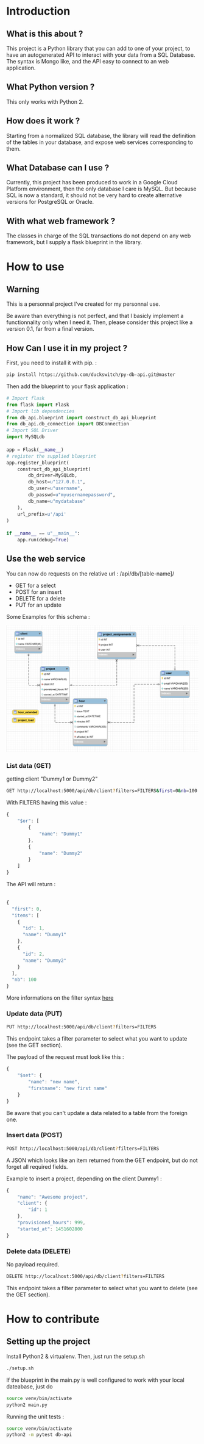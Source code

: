 
# Introduction

## What is this about ?

This project is a Python library that you can add to one of your project, to have an autogenerated API to interact with your data from a SQL Database.
The syntax is Mongo like, and the API easy to connect to an web application.

## What Python version ?

This only works with Python 2.

## How does it work ?

Starting from a normalized SQL database, the library will read the definition of the tables in your database, and expose web services corresponding to them.

## What Database can I use ?

Currently, this project has been produced to work in a Google Cloud Platform environment, then the only database I care is MySQL.
But because SQL is now a standard, it should not be very hard to create alternative versions for PostgreSQL or Oracle.

## With what web framework ?

The classes in charge of the SQL transactions do not depend on any web framework, but I supply a flask blueprint in the library.

# How to use 

## Warning

This is a personnal project I've created for my personnal use. 

Be aware than everything is not perfect, and that I basicly implement a functionnality only when I need it.
Then, please consider this project like a version 0.1, far from a final version.

## How Can I use it in my project ?

First, you need to install it with pip. :

```bash
pip install https://github.com/duckswitch/py-db-api.git@master
```

Then add the blueprint to your flask application :

```python
# Import flask
from flask import Flask
# Import lib dependencies
from db_api.blueprint import construct_db_api_blueprint
from db_api.db_connection import DBConnection
# Import SQL Driver
import MySQLdb

app = Flask(__name__)
# register the supplied blueprint
app.register_blueprint(
    construct_db_api_blueprint(
        db_driver=MySQLdb,
        db_host=u"127.0.0.1",
        db_user=u"username",
        db_passwd=u"myusernamepassword",
        db_name=u"mydatabase"
    ), 
    url_prefix=u'/api'
)

if __name__ == u"__main__":
    app.run(debug=True)
```

## Use the web service

You can now do requests on the relative url : /api/db/[table-name]/

- GET for a select
- POST for an insert
- DELETE for a delete
- PUT for an update

Some Examples for this schema : 

![Alt text](/schemas/hours-count-schema.png?raw=true "Hours count app schema")

### List data (GET)

getting client "Dummy1 or Dummy2"

```bash
GET http://localhost:5000/api/db/client?filters=FILTERS&first=0&nb=100
```
With FILTERS having this value : 
```javascript
{
    "$or": [
        {
            "name": "Dummy1"
        },
        {
            "name": "Dummy2"
        }
    ]
}
```

The API will return :

```javascript

{
  "first": 0,
  "items": [
    {
      "id": 1,
      "name": "Dummy1"
    },
    {
      "id": 2,
      "name": "Dummy2"
    }
  ],
  "nb": 100
}

```
More informations on the filter syntax [here](https://docs.mongodb.com/manual/reference/method/db.collection.find/)

### Update data (PUT)

```bash
PUT http://localhost:5000/api/db/client?filters=FILTERS
```

This endpoint takes a filter parameter to select what you want to update (see the GET section).

The payload of the request must look like this :

```javascript
{
    "$set": {
        "name": "new name",
        "firstname": "new first name"
    }
}
```

Be aware that you can't update a data related to a table from the foreign one.

### Insert data (POST)

```bash
POST http://localhost:5000/api/db/client?filters=FILTERS
```

A JSON which looks like an item returned from the GET endpoint, but do not forget all required fields.

Example to insert a project, depending on the client Dummy1 :

```javascript
{
    "name": "Awesome project",
    "client": {
        "id": 1
    },
    "provisioned_hours": 999,
    "started_at": 1451602800
}
```

### Delete data (DELETE)

No payload required.

```bash
DELETE http://localhost:5000/api/db/client?filters=FILTERS
```

This endpoint takes a filter parameter to select what you want to delete (see the GET section).

# How to contribute

## Setting up the project

Install Python2 & virtualenv. Then, just run the setup.sh

```bash
./setup.sh
```

If the blueprint in the main.py is well configured to work with your local dateabase, just do

```bash
source venv/bin/activate
python2 main.py
```

Running the unit tests :

```bash
source venv/bin/activate
python2 -m pytest db-api
```